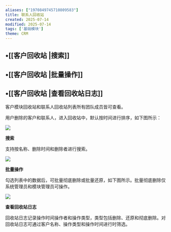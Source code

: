 ```yaml
---
aliases: ["1970849745710809583"]
title: 联系人回收站
created: 2025-07-14
modified: 2025-07-14
tags: ['基础模块']
theme: CRM
---
```


## •[[客户回收站 |搜索]]

## •[[客户回收站 |批量操作]]

## •[[客户回收站 |查看回收站日志]]

客户模块回收站和联系人回收站列表所有团队成员皆可查看。

用户删除的客户和联系人，进入回收站中，默认按时间进行排序，如下图所示：

![](https://myhelpdoc.oss-cn-heyuan.aliyuncs.com/mdimages/3f5b56ca4aa1d5ec7aa3155f51b3c71d.jpg)

**搜索**

支持按名称、删除时间和删除者进行搜索。

![](https://myhelpdoc.oss-cn-heyuan.aliyuncs.com/mdimages/deeb1a3dc457578ffcfefc878bc03e8e.jpg)

**批量操作**

勾选列表中的数据后，可批量彻底删除或批量还原，如下图所示。批量彻底删除仅系统管理员和模块管理员可操作。

![](https://myhelpdoc.oss-cn-heyuan.aliyuncs.com/mdimages/0223d77aeb9f5c704c0024fae69511ba.jpg)

**查看回收站日志**

回收站日志记录操作时间操作者和操作类型，类型包括删除、还原和彻底删除。对回收站日志可通过客户名称、操作类型和操作时间进行时筛选。

